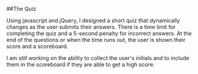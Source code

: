 ##The Quiz

Using javascript and jQuery, I designed a short quiz that dynamically changes as the user submits their answers. There is a time limit for completing the quiz and a 5-second penalty for incorrect answers. At the end of the questions or when the time runs out, the user is shown their score and a scoreboard.

I am still working on the ability to collect the user's initials and to include them in the scoreboard if they are able to get a high score.